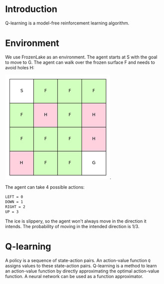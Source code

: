 # Introduction
Q-learning is a model-free reinforcement learning algorithm. 

# Environment
We use FrozenLake as an environment. The agent starts at S with the goal to
move to G. The agent can walk over the frozen surface F and needs to avoid
holes H:

![alt text](grid2.png).

The agent can take 4 possible actions:
```
LEFT = 0
DOWN = 1
RIGHT = 2
UP = 3
```

The ice is slippery, so the agent won't always move in the 
direction it intends. The probability of moving in the intended direction is 1/3.

# Q-learning
A policy is a sequence of state-action pairs. An action-value function ```Q```
assigns values to these state-action pairs. Q-learning is a method to learn an 
action-value function by directly approximating the optimal action-value function. A
neural network can be used as a function approximator.

<!--
With a probability of  ``1-exploration.value(episode)`` the agent chooses a greedy policy.
Given the current action values ```q_values``` we use the greedy policy 
```argmax(q_values)```.

### Q-learning

https://www.cs.toronto.edu/~vmnih/docs/dqn.pdf

Q*(s,a): optimal action-value function

If the optimal value Q*(s',a') 


The optimal policy is to select the action a' maximizing the expected value of
r+ \gamma


```
r + gamma * Q*(s', a')
```


Estimate the action-value function doing an iterative update 


```python
next_q = reward + discount_rate * max_Q
```

Such value iteration algorihms converge to the optimal action-value function.


A non-linear function approximator is used to estimate the 
action-value function. This function approximator could be a neural network.
the neural network is trained by minimising the loss function

```python
(y - Q(s,a, parameter))^2
```


```python
y = reward + discount_rate * max(Q(s', a', params))
```
-->

